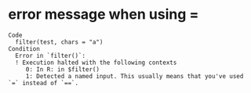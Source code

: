 # error message when using =

    Code
      filter(test, chars = "a")
    Condition
      Error in `filter()`:
      ! Execution halted with the following contexts
         0: In R: in $filter()
         1: Detected a named input. This usually means that you've used `=` instead of `==`.

